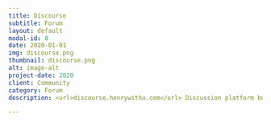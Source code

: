 ```yaml
---
title: Discourse
subtitle: Forum
layout: default
modal-id: 8
date: 2020-01-01
img: discourse.png
thumbnail: discourse.png
alt: image-alt
project-date: 2020
client: Community
category: Forum
description: <url>discourse.henrywithu.com</url> Discussion platform built for the next decade of the Internet, including mailing list, discussion forum, long-form chat room.

---
```

